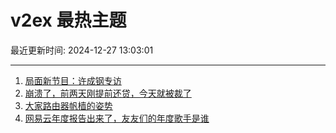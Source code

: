 # v2ex 最热主题

最近更新时间: 2024-12-27 13:03:01

--- 
1. [局面新节目：许成钢专访](https://www.v2ex.com/t/1100583) 
2. [崩溃了，前两天刚提前还贷，今天就被裁了](https://www.v2ex.com/t/1100584) 
3. [大家路由器帆樯的姿势](https://www.v2ex.com/t/1100587) 
4. [网易云年度报告出来了，友友们的年度歌手是谁](https://www.v2ex.com/t/1100594) 
